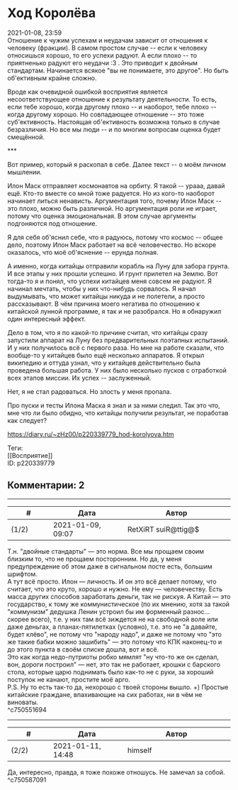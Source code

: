 Ход Королёва
============

  
2021-01-08, 23:59  
 Отношение к чужим успехам и неудачам зависит от отношения к человеку (фракции). В самом простом случае -- если к человеку относишься хорошо, то его успехи радуют. А если плохо -- то приятненько радуют его неудачи :3 . Это приводит к двойным стандартам. Начинается всякое "вы не понимаете, это другое". Но быть об'ективным крайне сложно.   
   
 Вроде как очевидной ошибкой восприятия является несоответствующее отношение к результату деятельности. То есть, если тебе хорошо, когда другому плохо -- и наоборот, тебе плохо -- когда другому хорошо. Но совпадающее отношение -- это тоже суб'ективность. Настоящая об'ективность возможна только в случае безразличия. Но все мы люди -- и по многим вопросам оценка будет смещённой.   
   
 \*\*\*   
   
 Вот пример, который я раскопал в себе. Далее текст -- о моём личном мышлении.   
   
 Илон Маск отправляет космонавтов на орбиту. Я такой -- урааа, давай ещё. Кто-то вместе со мной тоже радуется. Но из кого-то наоборот начинает литься ненависть. Аргументация того, почему Илон Маск -- это плохо, можно быть различной. Но аргументация роли не играет, потому что оценка эмоциональная. В этом случае аргументы подгоняются под отношение.   
   
 Я для себя об'яснил себе, что я радуюсь, потому что космос -- общее дело, поэтому Илон Маск работает на всё человечество. Но вскоре оказалось, что моё об'яснение -- ерунда полная.   
   
 А именно, когда китайцы отправили корабль на Луну для забора грунта. И все этапы у них прошли успешно. И грунт прилетел на Землю. Вот тогда-то я и понял, что успехи китайцев меня совсем не радуют. Я начинал мечтать, чтобы у них что-нибудь сорвалось. Я начал выдумывать, что может китайцы никуда и не полетели, а просто рассказывают. В чём причина моего негатива по отношению к китайской лунной программе, я так и не разобрался. Но я обнаружил один интересный эффект.   
   
 Дело в том, что я по какой-то причине считал, что китайцы сразу запустили аппарат на Луну без предварительных поэтапных испытаний. И у них получилось всё с первого раза. Но мне на работе сказали, что вообще-то у китайцев было ещё несколько аппаратов. Я открыл википедию и оттуда узнал, что у китайцев действительно была проведена большая работа. У них было несколько пусков с отработкой всех этапов миссии. Их успех -- заслуженный.   
   
 Нет, я не стал радоваться. Но злость у меня пропала.   
   
 Про пуски и тесты Илона Маска я знал и за ними следил. Так это что, мне что ли было обидно, что китайцы получили результат, не поработав как следует?   
  
<https://diary.ru/~zHz00/p220339779_hod-korolyova.htm>  
  
Теги:  
[[Восприятие]]  
ID: p220339779  


Комментарии: 2
--------------

  


---



|         #         |              Дата              |                     Автор                     |           ID           |
| --- | --- | --- | --- |
| (1/2) | 2021-01-09, 09:07 | RetXiRT suiR@ttig@$ | c750551694 |

  
  Т.н. "двойные стандарты" — это норма. Все мы прощаем своим близким то, что не прощаем посторонним. Но да, у меня предупреждение об этом даже в сигнальном посте есть, большим шрифтом.   
 А тут всё просто. Илон — личность. И он это всё делает потому, что считает, что это круто, хорошо и нужно. Не ему — человечеству. Есть масса других способов заработать деньги, так не рискуя. А Китай — это государство, к тому же коммунистическое (по их мнению, хотя за такой "коммунизм" дедушка Ленин устроил бы им форменный разнос… скорее всего), т.е. у них там всё зиждется не на свободной воле или даже деньгах, а планах-пятилетках (условно), т.е. это не "а давайте, будет клёво", не потому что "народу надо", и даже не потому что "это же такие бабки можно зашибить" — это потому что КПК наконец-то и до этого пункта в своём списке дошла, вот и всё.   
 Это как когда недо-путриоты робко мямлят "ну что-то же он сделал, вон, дороги построил" — нет, это так не работает, крошки с барского стола, которые царю поднимать было как-то не с руки, за хороший поступок не канают, простите моё арго.   
  P.S. Ну то есть так-то да, нехорошо с твоей стороны вышло. +) Простые китайские граждане, впахивающие на сих работах, ни в чём не виноваты.     
 ^c750551694

---



|         #         |              Дата              |                     Автор                     |           ID           |
| --- | --- | --- | --- |
| (2/2) | 2021-01-11, 14:48 | himself | c750587091 |

  
 Да, интересно, правда, я тоже похоже отношусь. Не замечал за собой.   
 ^c750587091